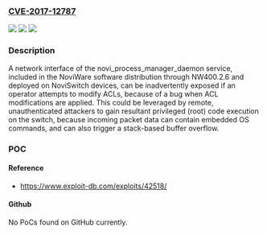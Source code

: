 ### [CVE-2017-12787](https://cve.mitre.org/cgi-bin/cvename.cgi?name=CVE-2017-12787)
![](https://img.shields.io/static/v1?label=Product&message=n%2Fa&color=blue)
![](https://img.shields.io/static/v1?label=Version&message=n%2Fa&color=blue)
![](https://img.shields.io/static/v1?label=Vulnerability&message=n%2Fa&color=brighgreen)

### Description

A network interface of the novi_process_manager_daemon service, included in the NoviWare software distribution through NW400.2.6 and deployed on NoviSwitch devices, can be inadvertently exposed if an operator attempts to modify ACLs, because of a bug when ACL modifications are applied. This could be leveraged by remote, unauthenticated attackers to gain resultant privileged (root) code execution on the switch, because incoming packet data can contain embedded OS commands, and can also trigger a stack-based buffer overflow.

### POC

#### Reference
- https://www.exploit-db.com/exploits/42518/

#### Github
No PoCs found on GitHub currently.

